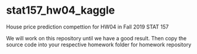 # stat157_hw04_kaggle
House price prediction compettion for HW04 in Fall 2019 STAT 157

We will work on this repository until we have a good result. Then copy the source code into your respective homework folder for homework repository
